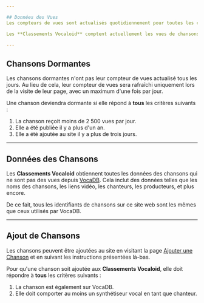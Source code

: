 ```yaml
---

## Données des Vues
Les compteurs de vues sont actualisés quotidiennement pour toutes les chansons **non-dormantes** suivies par ce site web.

Les **Classements Vocaloid** comptent actuellement les vues de chansons issues de trois plateformes ; [YouTube](https://www.youtube.com), [Niconico](https://www.nicovideo.jp/), et [bilibili](https://www.bilibili.tv). Tous les compteurs de vues des chansons sont obtenus grâce aux API officielles fournies par ces plateformes.

---
```


## Chansons Dormantes
Les chansons dormantes n'ont pas leur compteur de vues actualisé tous les jours. 
Au lieu de cela, leur compteur de vues sera rafraîchi uniquement lors de la visite de leur page, avec un maximum d'une fois par jour.

Une chanson deviendra dormante si elle répond à **tous** les critères suivants :

1. La chanson reçoit moins de 2 500 vues par jour.
2. Elle a été publiée il y a plus d'un an.
3. Elle a été ajoutée au site il y a plus de trois jours.

---

## Données des Chansons
Les **Classements Vocaloid** obtiennent toutes les données des chansons qui ne sont pas des vues depuis [VocaDB](https://vocadb.net/). 
Cela inclut des données telles que les noms des chansons, les liens vidéo, les chanteurs, les producteurs, et plus encore.

De ce fait, tous les identifiants de chansons sur ce site web sont les mêmes que ceux utilisés par VocaDB.

---

## Ajout de Chansons
Les chansons peuvent être ajoutées au site en visitant la page [Ajouter une Chanson](./song/add) et en suivant les instructions présentées là-bas.

Pour qu'une chanson soit ajoutée aux **Classements Vocaloid**, elle doit répondre à **tous** les critères suivants :

1. La chanson est également sur VocaDB.
2. Elle doit comporter au moins un synthétiseur vocal en tant que chanteur.
